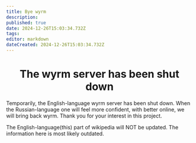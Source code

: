 ```yaml
---
title: Bye wyrm
description: 
published: true
date: 2024-12-26T15:03:34.732Z
tags: 
editor: markdown
dateCreated: 2024-12-26T15:03:34.732Z
---
```


# <center> The wyrm server has been shut down
Temporarily, the English-language wyrm server has been shut down. When the Russian-language one will feel more confident, with better online, we will bring back wyrm. Thank you for your interest in this project.

The English-language(this) part of wikipedia will NOT be updated. The information here is most likely outdated. 